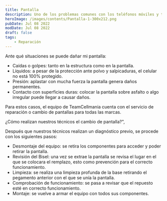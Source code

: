 ```yaml
---
title: Pantalla
description: Uno de los problemas comunes con los teléfonos móviles y tablets es la ruptura o fallo de la pantalla, dañando sus componentes, el touch que cumple con la función táctil y mostrar el contenido multimedia y el glass, que protege la pantalla, el cual no es infalible, y ante diferentes situaciones puede dañar el touch.
heroImage: /images/contents/Pantalla-1-300x212.png
pubDate: Jul 08 2022
modDate: Jul 08 2022
draft: false
tags: 
    - Reparación
---
```


Ante qué situaciones se puede dañar mi pantalla:

- Caídas o golpes: tanto en la estructura como en la pantalla.
- Líquidos: a pesar de la protección ante polvo y salpicaduras, el celular no está 100% protegido.
- Presión: aplastar con mucha fuerza la pantalla genera daños permanentes.
- Contacto con superficies duras: colocar la pantalla sobre asfalto o algo irregular puede llegar a causar daños.

Para estos casos, el equipo de TeamCellmania cuenta con el servicio de reparación o cambio de pantallas para todas las marcas.

¿Cómo realizan nuestros técnicos el cambio de pantalla?",

Después que nuestros técnicos realizan un diagnóstico previo, se procede con los siguientes pasos:

- Desmontaje del equipo: se retira los componentes para acceder y poder retirar la pantalla.
- Revisión del Bisel: una vez se extrae la pantalla se revisa el lugar en el que se colocara el remplazo, esto como prevención para el correcto funcionamiento.
- Limpieza: se realiza una limpieza profunda de la base retirando el pegamento anterior con el que se unía la pantalla.
- Comprobación de funcionamiento: se pasa a revisar que el repuesto esté en correcto funcionamiento.
- Montaje: se vuelve a armar el equipo con todos sus componentes.
